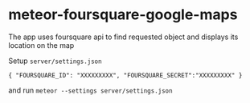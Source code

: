 # meteor-foursquare-google-maps
The app uses foursquare api to find requested object and displays its location on the map

Setup `server/settings.json`

`{
 "FOURSQUARE_ID": "XXXXXXXXX",
 "FOURSQUARE_SECRET":"XXXXXXXXX"
}`

and run `meteor --settings server/settings.json`
